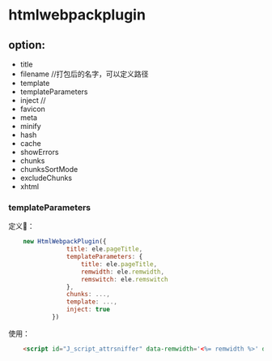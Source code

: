 # htmlwebpackplugin

## option: 

- title
- filename //打包后的名字，可以定义路径
- template  
- templateParameters
- inject    //
- favicon
- meta
- minify
- hash
- cache
- showErrors
- chunks
- chunksSortMode
- excludeChunks
- xhtml


### templateParameters

定义：
```javascript
    new HtmlWebpackPlugin({
                title: ele.pageTitle,
                templateParameters: {
                    title: ele.pageTitle,
                    remwidth: ele.remwidth,
                    remswitch: ele.remswitch
                },
                chunks: ...,
                template: ...,
                inject: true
            })
```

使用：
```html
    <script id="J_script_attrsniffer" data-remwidth='<%= remwidth %>' data-remswitch= '<%= remswitch %>'></script>
```